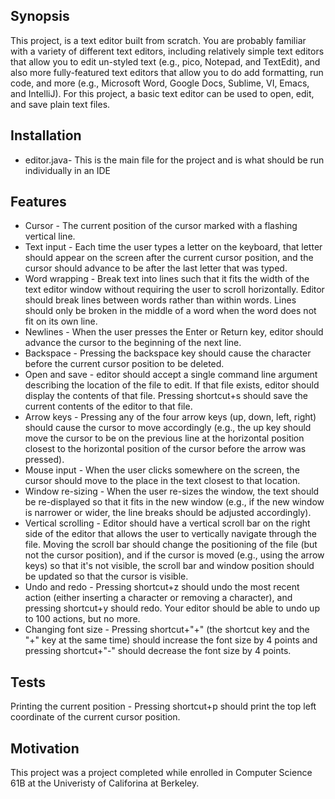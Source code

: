 ## Synopsis

This project, is a text editor built from scratch. You are probably familiar with a variety of different text editors, including relatively simple text editors that allow you to edit un-styled text (e.g., pico, Notepad, and TextEdit), and also more fully-featured text editors that allow you to do add formatting, run code, and more (e.g., Microsoft Word, Google Docs, Sublime, VI, Emacs, and IntelliJ). For this project, a basic text editor can be used to open, edit, and save plain text files.

## Installation

- editor.java- This is the main file for the project and is what should be run individually in an IDE

## Features

- Cursor - The current position of the cursor marked with a flashing vertical line.
- Text input - Each time the user types a letter on the keyboard, that letter should appear on the screen after the current cursor position, and the cursor should advance to be after the last letter that was typed.
- Word wrapping - Break text into lines such that it fits the width of the text editor window without requiring the user to scroll horizontally. Editor should break lines between words rather than within words. Lines should only be broken in the middle of a word when the word does not fit on its own line.
- Newlines - When the user presses the Enter or Return key, editor should advance the cursor to the beginning of the next line.
- Backspace - Pressing the backspace key should cause the character before the current cursor position to be deleted.
- Open and save - editor should accept a single command line argument describing the location of the file to edit. If that file exists, editor should display the contents of that file. Pressing shortcut+s should save the current contents of the editor to that file.
- Arrow keys - Pressing any of the four arrow keys (up, down, left, right) should cause the cursor to move accordingly (e.g., the up key should move the cursor to be on the previous line at the horizontal position closest to the horizontal position of the cursor before the arrow was pressed).
- Mouse input - When the user clicks somewhere on the screen, the cursor should move to the place in the text closest to that location.
- Window re-sizing - When the user re-sizes the window, the text should be re-displayed so that it fits in the new window (e.g., if the new window is narrower or wider, the line breaks should be adjusted accordingly).
- Vertical scrolling - Editor should have a vertical scroll bar on the right side of the editor that allows the user to vertically navigate through the file. Moving the scroll bar should change the positioning of the file (but not the cursor position), and if the cursor is moved (e.g., using the arrow keys) so that it's not visible, the scroll bar and window position should be updated so that the cursor is visible.
- Undo and redo - Pressing shortcut+z should undo the most recent action (either inserting a character or removing a character), and pressing shortcut+y should redo. Your editor should be able to undo up to 100 actions, but no more.
- Changing font size - Pressing shortcut+"+" (the shortcut key and the "+" key at the same time) should increase the font size by 4 points and pressing shortcut+"-" should decrease the font size by 4 points.

## Tests

Printing the current position - Pressing shortcut+p should print the top left coordinate of the current cursor position.

## Motivation

This project was a project completed while enrolled in Computer Science 61B at the Univeristy of Califorina at Berkeley.
